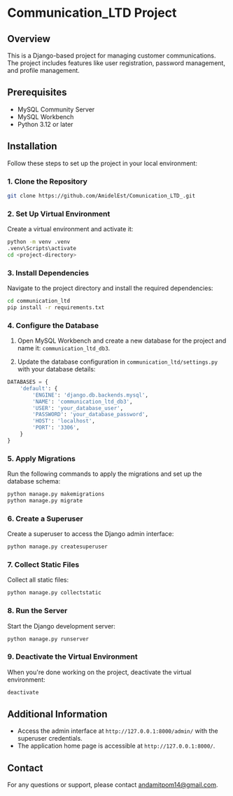 # Communication_LTD Project

## Overview

This is a Django-based project for managing customer communications. The project includes features like user registration, password management, and profile management.

## Prerequisites

-   MySQL Community Server
-   MySQL Workbench
-   Python 3.12 or later

## Installation

Follow these steps to set up the project in your local environment:

### 1. Clone the Repository

```sh
git clone https://github.com/AmidelEst/Comunication_LTD_.git
```

### 2. Set Up Virtual Environment

Create a virtual environment and activate it:

```sh
python -m venv .venv
.venv\Scripts\activate
cd <project-directory>
```

### 3. Install Dependencies

Navigate to the project directory and install the required dependencies:

```sh
cd communication_ltd
pip install -r requirements.txt
```

### 4. Configure the Database

1. Open MySQL Workbench and create a new database for the project and name it: `communication_ltd_db3`.

2. Update the database configuration in `communication_ltd/settings.py` with your database details:

```python
DATABASES = {
    'default': {
        'ENGINE': 'django.db.backends.mysql',
        'NAME': 'communication_ltd_db3',
        'USER': 'your_database_user',
        'PASSWORD': 'your_database_password',
        'HOST': 'localhost',
        'PORT': '3306',
    }
}
```

### 5. Apply Migrations

Run the following commands to apply the migrations and set up the database schema:

```sh
python manage.py makemigrations
python manage.py migrate
```

### 6. Create a Superuser

Create a superuser to access the Django admin interface:

```sh
python manage.py createsuperuser
```

### 7. Collect Static Files

Collect all static files:

```sh
python manage.py collectstatic
```

### 8. Run the Server

Start the Django development server:

```sh
python manage.py runserver
```

### 9. Deactivate the Virtual Environment

When you're done working on the project, deactivate the virtual environment:

```sh
deactivate
```

## Additional Information

-   Access the admin interface at `http://127.0.0.1:8000/admin/` with the superuser credentials.
-   The application home page is accessible at `http://127.0.0.1:8000/`.

## Contact

For any questions or support, please contact andamitpom14@gmail.com.
